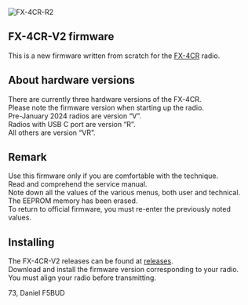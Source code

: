 ![FX-4CR-R2](https://github.com/user-attachments/assets/a0c3b9a3-944f-4aa6-97e7-3696c1d8546e)

## FX-4CR-V2 firmware
This is a new firmware written from scratch for the [FX-4CR](https://bg2fx.com) radio.<br>

## About hardware versions
There are currently three hardware versions of the FX-4CR.<br>
Please note the firmware version when starting up the radio.<br>
Pre-January 2024 radios are version “V”.<br>
Radios with USB C port are version “R”.<br>
All others are version “VR”.

## Remark
Use this firmware only if you are comfortable with the technique.<br>
Read and comprehend the service manual.<br>
Note down all the values of the various menus, both user and technical.<br>
The EEPROM memory has been erased.<br>
To return to official firmware, you must re-enter the previously noted values.

## Installing
The FX-4CR-V2 releases can be found at [releases](https://github.com/f5bud/FX-4CR-V2/releases).<br>
Download and install the firmware version corresponding to your radio.<br>
You must align your radio before transmitting.

73, Daniel F5BUD
